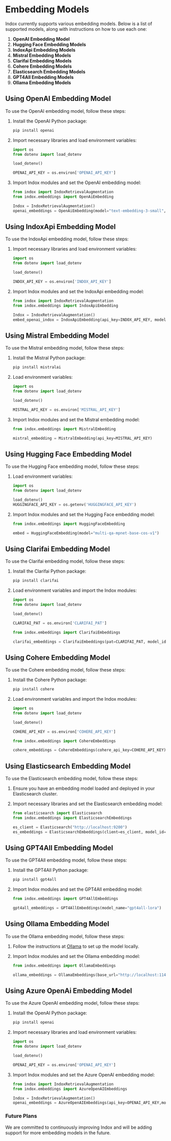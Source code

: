 # Embedding Models

Indox currently supports various embedding models. Below is a list of supported models, along with instructions on how to use each one:

1. **OpenAI Embedding Model**
2. **Hugging Face Embedding Models**
3. **IndoxApi Embedding Models**
4. **Mistral Embedding Models**
5. **Clarifai Embedding Models**
6. **Cohere Embedding Models**
7. **Elasticsearch Embedding Models**
8. **GPT4All Embedding Models**
9. **Ollama Embedding Models**

## Using OpenAI Embedding Model

To use the OpenAI embedding model, follow these steps:

1. Install the OpenAI Python package:

   ```bash
   pip install openai
   ```

2. Import necessary libraries and load environment variables:

   ```python
   import os
   from dotenv import load_dotenv

   load_dotenv()

   OPENAI_API_KEY = os.environ['OPENAI_API_KEY']
   ```

3. Import Indox modules and set the OpenAI embedding model:

   ```python
   from indox import IndoxRetrievalAugmentation
   from indox.embeddings import OpenAiEmbedding

   Indox = IndoxRetrievalAugmentation()
   openai_embeddings = OpenAiEmbedding(model="text-embedding-3-small", openai_api_key=OPENAI_API_KEY)
   ```

## Using IndoxApi Embedding Model

To use the IndoxApi embedding model, follow these steps:

1. Import necessary libraries and load environment variables:

   ```python
   import os
   from dotenv import load_dotenv

   load_dotenv()

   INDOX_API_KEY = os.environ['INDOX_API_KEY']
   ```

2. Import Indox modules and set the IndoxApi embedding model:

   ```python
   from indox import IndoxRetrievalAugmentation
   from indox.embeddings import IndoxApiEmbedding

   Indox = IndoxRetrievalAugmentation()
   embed_openai_indox = IndoxApiEmbedding(api_key=INDOX_API_KEY, model="text-embedding-3-small")
   ```

## Using Mistral Embedding Model

To use the Mistral embedding model, follow these steps:

1. Install the Mistral Python package:

   ```bash
   pip install mistralai
   ```

2. Load environment variables:

   ```python
   import os
   from dotenv import load_dotenv

   load_dotenv()

   MISTRAL_API_KEY = os.environ['MISTRAL_API_KEY']
   ```

3. Import Indox modules and set the Mistral embedding model:

   ```python
   from indox.embeddings import MistralEmbedding

   mistral_embedding = MistralEmbedding(api_key=MISTRAL_API_KEY)
   ```

## Using Hugging Face Embedding Model

To use the Hugging Face embedding model, follow these steps:

1. Load environment variables:

   ```python
   import os
   from dotenv import load_dotenv

   load_dotenv()
   HUGGINGFACE_API_KEY = os.getenv('HUGGINGFACE_API_KEY')
   ```

2. Import Indox modules and set the Hugging Face embedding model:

   ```python
   from indox.embeddings import HuggingFaceEmbedding

   embed = HuggingFaceEmbedding(model="multi-qa-mpnet-base-cos-v1")
   ```

## Using Clarifai Embedding Model

To use the Clarifai embedding model, follow these steps:

1. Install the Clarifai Python package:

   ```bash
   pip install clarifai
   ```

2. Load environment variables and import the Indox modules:

   ```python
   import os
   from dotenv import load_dotenv

   load_dotenv()

   CLARIFAI_PAT = os.environ['CLARIFAI_PAT']

   from indox.embeddings import ClarifaiEmbeddings

   clarifai_embeddings = ClarifaiEmbeddings(pat=CLARIFAI_PAT, model_id="model-id")
   ```

## Using Cohere Embedding Model

To use the Cohere embedding model, follow these steps:

1. Install the Cohere Python package:

   ```bash
   pip install cohere
   ```

2. Load environment variables and import the Indox modules:

   ```python
   import os
   from dotenv import load_dotenv

   load_dotenv()

   COHERE_API_KEY = os.environ['COHERE_API_KEY']

   from indox.embeddings import CohereEmbeddings

   cohere_embeddings = CohereEmbeddings(cohere_api_key=COHERE_API_KEY)
   ```

## Using Elasticsearch Embedding Model

To use the Elasticsearch embedding model, follow these steps:

1. Ensure you have an embedding model loaded and deployed in your Elasticsearch cluster.

2. Import necessary libraries and set the Elasticsearch embedding model:

   ```python
   from elasticsearch import Elasticsearch
   from indox.embeddings import ElasticsearchEmbeddings

   es_client = Elasticsearch("http://localhost:9200")
   es_embeddings = ElasticsearchEmbeddings(client=es_client, model_id="model-id")
   ```

## Using GPT4All Embedding Model

To use the GPT4All embedding model, follow these steps:

1. Install the GPT4All Python package:

   ```bash
   pip install gpt4all
   ```

2. Import Indox modules and set the GPT4All embedding model:

   ```python
   from indox.embeddings import GPT4AllEmbeddings

   gpt4all_embeddings = GPT4AllEmbeddings(model_name="gpt4all-lora")
   ```

## Using Ollama Embedding Model

To use the Ollama embedding model, follow these steps:

1. Follow the instructions at [Ollama](https://ollama.ai/) to set up the model locally.

2. Import Indox modules and set the Ollama embedding model:

   ```python
   from indox.embeddings import OllamaEmbeddings

   ollama_embeddings = OllamaEmbeddings(base_url="http://localhost:11434", model="llama2")
   ```
   
## Using Azure OpenAi Embedding Model

To use the Azure OpenAI embedding model, follow these steps:

1. Install the OpenAI Python package:

   ```bash
   pip install openai
   ```

2. Import necessary libraries and load environment variables:

   ```python
   import os
   from dotenv import load_dotenv

   load_dotenv()

   OPENAI_API_KEY = os.environ['OPENAI_API_KEY']
   ```

3. Import Indox modules and set the Azure OpenAI embedding model:

   ```python
   from indox import IndoxRetrievalAugmentation
   from indox.embeddings import AzureOpenAIEmbeddings

   Indox = IndoxRetrievalAugmentation()
   openai_embeddings = AzureOpenAIEmbeddings(api_key=OPENAI_API_KEY,model="text-embedding-3-small")
   ```


### Future Plans

We are committed to continuously improving Indox and will be adding support for more embedding models in the future.
